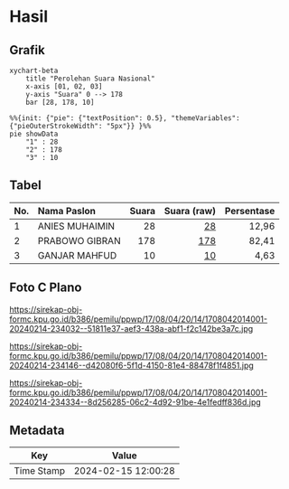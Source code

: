 # Hasil

## Grafik

```mermaid
xychart-beta
    title "Perolehan Suara Nasional"
    x-axis [01, 02, 03]
    y-axis "Suara" 0 --> 178
    bar [28, 178, 10]
```

```mermaid
%%{init: {"pie": {"textPosition": 0.5}, "themeVariables": {"pieOuterStrokeWidth": "5px"}} }%%
pie showData
    "1" : 28
    "2" : 178
    "3" : 10
```

## Tabel

| No. | Nama Paslon    | Suara | Suara (raw) | Persentase |
|:--- |:-------------- | -----:| -----------:| ----------:|
| 1   | ANIES MUHAIMIN | 28    | [28][p-1]   | 12,96      |
| 2   | PRABOWO GIBRAN | 178   | [178][p-2]  | 82,41      |
| 3   | GANJAR MAHFUD  | 10    | [10][p-3]   | 4,63       |


[p-1]: https://github.com/gigit-pemilu/pemilu-2024/blob/main/pilpres/hitung-suara/sub/17-bengkulu/sub/08-kepahiang/sub/04-kepahiang/sub/2014-taba-tebelet/sub/001-tps/sub/paslon-1.txt
[p-2]: https://github.com/gigit-pemilu/pemilu-2024/blob/main/pilpres/hitung-suara/sub/17-bengkulu/sub/08-kepahiang/sub/04-kepahiang/sub/2014-taba-tebelet/sub/001-tps/sub/paslon-2.txt
[p-3]: https://github.com/gigit-pemilu/pemilu-2024/blob/main/pilpres/hitung-suara/sub/17-bengkulu/sub/08-kepahiang/sub/04-kepahiang/sub/2014-taba-tebelet/sub/001-tps/sub/paslon-3.txt

## Foto C Plano

https://sirekap-obj-formc.kpu.go.id/b386/pemilu/ppwp/17/08/04/20/14/1708042014001-20240214-234032--51811e37-aef3-438a-abf1-f2c142be3a7c.jpg

https://sirekap-obj-formc.kpu.go.id/b386/pemilu/ppwp/17/08/04/20/14/1708042014001-20240214-234146--d42080f6-5f1d-4150-81e4-88478f1f4851.jpg

https://sirekap-obj-formc.kpu.go.id/b386/pemilu/ppwp/17/08/04/20/14/1708042014001-20240214-234334--8d256285-06c2-4d92-91be-4e1fedff836d.jpg


## Metadata

| Key        | Value               |
| ---------- | ------------------- |
| Time Stamp | 2024-02-15 12:00:28 |



